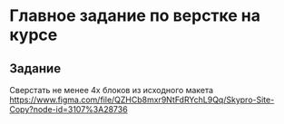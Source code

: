 # Главное задание по верстке на курсе

## Задание

Сверстать не менее 4х блоков из исходного макета
https://www.figma.com/file/QZHCb8mxr9NtFdRYchL9Qq/Skypro-Site-Copy?node-id=3107%3A28736